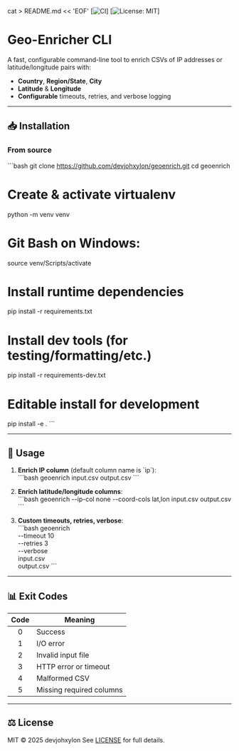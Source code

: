cat > README.md << 'EOF'
[![CI](https://github.com/devjohxylon/geoenrich/actions/workflows/ci.yml/badge.svg)]
[![License: MIT](https://img.shields.io/badge/License-MIT-blue.svg)]

# Geo-Enricher CLI

A fast, configurable command-line tool to enrich CSVs of IP addresses or latitude/longitude pairs with:

- **Country**, **Region/State**, **City**  
- **Latitude** & **Longitude**  
- **Configurable** timeouts, retries, and verbose logging  

---

## 📥 Installation

### From source
\`\`\`bash
git clone https://github.com/devjohxylon/geoenrich.git
cd geoenrich

# Create & activate virtualenv
python -m venv venv
# Git Bash on Windows:
source venv/Scripts/activate

# Install runtime dependencies
pip install -r requirements.txt

# Install dev tools (for testing/formatting/etc.)
pip install -r requirements-dev.txt

# Editable install for development
pip install -e .
\`\`\`

---

## 🚀 Usage

1. **Enrich IP column** (default column name is \`ip\`):  
   \`\`\`bash
   geoenrich input.csv output.csv
   \`\`\`

2. **Enrich latitude/longitude columns**:  
   \`\`\`bash
   geoenrich --ip-col none --coord-cols lat,lon input.csv output.csv
   \`\`\`

3. **Custom timeouts, retries, verbose**:  
   \`\`\`bash
   geoenrich \
     --timeout 10 \
     --retries 3 \
     --verbose \
     input.csv \
     output.csv
   \`\`\`

---

## 📊 Exit Codes

| Code | Meaning                     |
|:----:|-----------------------------|
| 0    | Success                     |
| 1    | I/O error                   |
| 2    | Invalid input file          |
| 3    | HTTP error or timeout       |
| 4    | Malformed CSV               |
| 5    | Missing required columns    |

---

## ⚖️ License

MIT © 2025 devjohxylon 
See [LICENSE](LICENSE) for full details.  